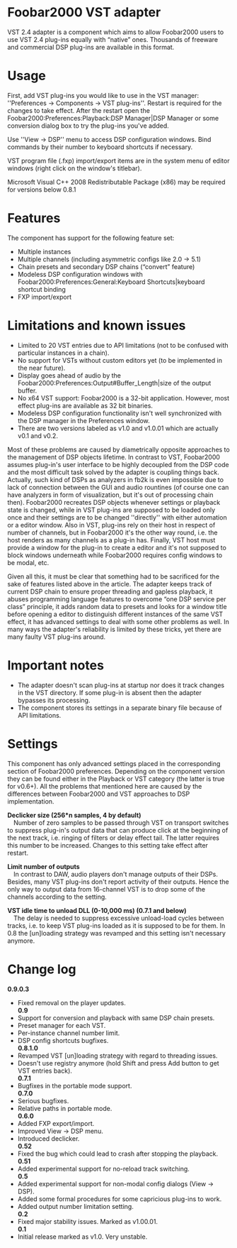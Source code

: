 Foobar2000 VST adapter
======================
VST 2.4 adapter is a component which aims to allow Foobar2000 users to use VST 2.4 plug-ins equally with “native” ones. Thousands of freeware and commercial DSP plug-ins are available in this format.

Usage
======================
First, add VST plug-ins you would like to use in the VST manager: ''Preferences → Components → VST plug-ins''. Restart is required for the changes to take effect. After the restart open the Foobar2000:Preferences:Playback:DSP Manager|DSP Manager or some conversion dialog box to try the plug-ins you've added.

Use ''View → DSP'' menu to access DSP configuration windows. Bind commands by their number to keyboard shortcuts if necessary.

VST program file (.fxp) import/export items are in the system menu of editor windows (right click on the window's titlebar).

Microsoft Visual C++ 2008 Redistributable Package (x86) may be required for versions below 0.8.1

Features
======================
The component has support for the following feature set:
* Multiple instances
* Multiple channels (including asymmetric configs like 2.0 → 5.1)
* Chain presets and secondary DSP chains (“convert” feature)
* Modeless DSP configuration windows with Foobar2000:Preferences:General:Keyboard Shortcuts|keyboard shortcut binding
* FXP import/export

Limitations and known issues
======================
* Limited to 20 VST entries due to API limitations (not to be confused with particular instances in a chain).
* No support for VSTs without custom editors yet (to be implemented in the near future).
* Display goes ahead of audio by the Foobar2000:Preferences:Output#Buffer_Length|size of the output buffer.
* No x64 VST support: Foobar2000 is a 32-bit application. However, most effect plug-ins are available as 32 bit binaries.
* Modeless DSP configuration functionality isn't well synchronized with the DSP manager in the Preferences window.
* There are two versions labeled as v1.0 and v1.0.01 which are actually v0.1 and v0.2.

Most of these problems are caused by diametrically opposite approaches to the management of DSP objects lifetime. In contrast to VST, Foobar2000 assumes plug-in's user interface to be highly decoupled from the DSP code and the most difficult task solved by the adapter is coupling things back. Actually, such kind of DSPs as analyzers in fb2k is even impossible due to lack of connection between the GUI and audio rountines (of course one can have analyzers in form of visualization, but it's out of processing chain then). Foobar2000 recreates DSP objects whenever settings or playback state is changed, while in VST plug-ins are supposed to be loaded only once and their settings are to be changed ''directly'' with either automation or a editor window. Also in VST, plug-ins rely on their host in respect of number of channels, but in Foobar2000 it's the other way round, i.e. the host renders as many channels as a plug-in has. Finally, VST host must provide a window for the plug-in to create a editor and it's not supposed to block windows underneath while Foobar2000 requires config windows to be modal, etc.

Given all this, it must be clear that something had to be sacrificed for the sake of features listed above in the article. The adapter keeps track of current DSP chain to ensure proper threading and gapless playback, it abuses programming language features to overcome “one DSP service per class” principle, it adds random data to presets and looks for a window title before opening a editor to distinguish different instances of the same VST effect, it has advanced settings to deal with some other problems as well. In many ways the adapter's reliability is limited by these tricks, yet there are many faulty VST plug-ins around.

Important notes
======================
* The adapter doesn't scan plug-ins at startup nor does it track changes in the VST directory. If some plug-in is absent then the adapter bypasses its processing.
* The component stores its settings in a separate binary file because of API limitations.

Settings
======================
This component has only advanced settings placed in the corresponding section of Foobar2000 preferences. Depending on the component version they can be found either in the Playback or VST category (the latter is true for v0.6+). All the problems that mentioned here are caused by the differences between Foobar2000 and VST approaches to DSP implementation.

__Declicker size (256*n samples, 4 by default)__  
&ensp;&ensp;Number of zero samples to be passed through VST on transport switches to suppress plug-in's output data that can produce click at the beginning of the next track, i.e. ringing of filters or delay effect tail. The latter requires this number to be increased. Changes to this setting take effect after restart.

__Limit number of outputs__  
&ensp;&ensp;In contrast to DAW, audio players don't manage outputs of their DSPs. Besides, many VST plug-ins don't report activity of their outputs. Hence the only way to output data from 16-channel VST is to drop some of the channels according to the setting.

__VST idle time to unload DLL (0-10,000 ms) (0.7.1 and below)__  
&ensp;&ensp;The delay is needed to suppress excessive unload-load cycles between tracks, i.e. to keep VST plug-ins loaded as it is supposed to be for them. In 0.8 the [un]loading strategy was revamped and this setting isn't necessary anymore.



Change log
======================  
__0.9.0.3__  
* Fixed removal on the player updates.  
__0.9__  
* Support for conversion and playback with same DSP chain presets.
* Preset manager for each VST.
* Per-instance channel number limit.
* DSP config shortcuts bugfixes.  
__0.8.1.0__  
* Revamped VST [un]loading strategy with regard to threading issues.
* Doesn't use registry anymore (hold Shift and press Add button to get VST entries back).  
__0.7.1__  
* Bugfixes in the portable mode support.  
__0.7.0__  
* Serious bugfixes.
* Relative paths in portable mode.  
__0.6.0__  
* Added FXP export/import.
* Improved View → DSP menu.
* Introduced declicker.  
__0.52__  
* Fixed the bug which could lead to crash after stopping the playback.  
__0.51__  
* Added experimental support for no-reload track switching.  
__0.5__  
* Added experimental support for non-modal config dialogs (View → DSP).
* Added some formal procedures for some capricious plug-ins to work.
* Added output number limitation setting.  
__0.2__  
* Fixed major stability issues. Marked as v1.00.01.  
__0.1__  
* Initial release marked as v1.0. Very unstable.
